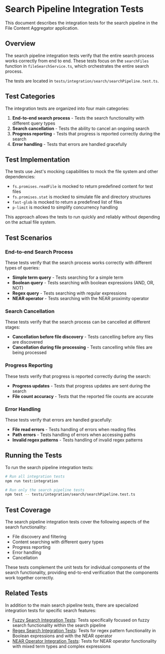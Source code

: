 # Search Pipeline Integration Tests

This document describes the integration tests for the search pipeline in the File Content Aggregator application.

## Overview

The search pipeline integration tests verify that the entire search process works correctly from end to end. These tests focus on the `searchFiles` function in `fileSearchService.ts`, which orchestrates the entire search process.

The tests are located in `tests/integration/search/searchPipeline.test.ts`.

## Test Categories

The integration tests are organized into four main categories:

1. **End-to-end search process** - Tests the search functionality with different query types
2. **Search cancellation** - Tests the ability to cancel an ongoing search
3. **Progress reporting** - Tests that progress is reported correctly during the search
4. **Error handling** - Tests that errors are handled gracefully

## Test Implementation

The tests use Jest's mocking capabilities to mock the file system and other dependencies:

- `fs.promises.readFile` is mocked to return predefined content for test files
- `fs.promises.stat` is mocked to simulate file and directory structures
- `fast-glob` is mocked to return a predefined list of files
- `p-limit` is mocked to simplify concurrency handling

This approach allows the tests to run quickly and reliably without depending on the actual file system.

## Test Scenarios

### End-to-end Search Process

These tests verify that the search process works correctly with different types of queries:

- **Simple term query** - Tests searching for a simple term
- **Boolean query** - Tests searching with boolean expressions (AND, OR, NOT)
- **Regex query** - Tests searching with regular expressions
- **NEAR operator** - Tests searching with the NEAR proximity operator

### Search Cancellation

These tests verify that the search process can be cancelled at different stages:

- **Cancellation before file discovery** - Tests cancelling before any files are discovered
- **Cancellation during file processing** - Tests cancelling while files are being processed

### Progress Reporting

These tests verify that progress is reported correctly during the search:

- **Progress updates** - Tests that progress updates are sent during the search
- **File count accuracy** - Tests that the reported file counts are accurate

### Error Handling

These tests verify that errors are handled gracefully:

- **File read errors** - Tests handling of errors when reading files
- **Path errors** - Tests handling of errors when accessing paths
- **Invalid regex patterns** - Tests handling of invalid regex patterns

## Running the Tests

To run the search pipeline integration tests:

```bash
# Run all integration tests
npm run test:integration

# Run only the search pipeline tests
npm test -- tests/integration/search/searchPipeline.test.ts
```

## Test Coverage

The search pipeline integration tests cover the following aspects of the search functionality:

- File discovery and filtering
- Content searching with different query types
- Progress reporting
- Error handling
- Cancellation

These tests complement the unit tests for individual components of the search functionality, providing end-to-end verification that the components work together correctly.

## Related Tests

In addition to the main search pipeline tests, there are specialized integration tests for specific search features:

- [Fuzzy Search Integration Tests](./fuzzy-search-tests.md#integration-tests): Tests specifically focused on fuzzy search functionality within the search pipeline
- [Regex Search Integration Tests](./regex-search-tests.md): Tests for regex pattern functionality in Boolean expressions and with the NEAR operator
- [NEAR Operator Integration Tests](./near-operator-tests.md#integration-tests): Tests for NEAR operator functionality with mixed term types and complex expressions
